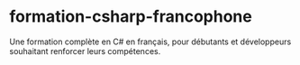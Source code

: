 # formation-csharp-francophone
Une formation complète en C# en français, pour débutants et développeurs souhaitant renforcer leurs compétences.
